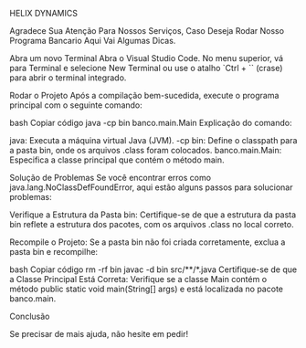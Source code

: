 HELIX DYNAMICS

 Agradece Sua Atenção Para Nossos Serviços, Caso Deseja Rodar Nosso Programa Bancario Aqui Vai Algumas Dicas.

Abra um novo Terminal 
Abra o Visual Studio Code.
No menu superior, vá para Terminal e selecione New Terminal ou use o atalho `Ctrl + `` (crase) para abrir o terminal integrado.

Rodar o Projeto
Após a compilação bem-sucedida, execute o programa principal com o seguinte comando:

bash
Copiar código
java -cp bin banco.main.Main
Explicação do comando:

java: Executa a máquina virtual Java (JVM).
-cp bin: Define o classpath para a pasta bin, onde os arquivos .class foram colocados.
banco.main.Main: Especifica a classe principal que contém o método main.


Solução de Problemas
Se você encontrar erros como java.lang.NoClassDefFoundError, aqui estão alguns passos para solucionar problemas:

Verifique a Estrutura da Pasta bin: Certifique-se de que a estrutura da pasta bin reflete a estrutura dos pacotes, com os arquivos .class no local correto.

Recompile o Projeto: Se a pasta bin não foi criada corretamente, exclua a pasta bin e recompilhe:

bash
Copiar código
rm -rf bin
javac -d bin src/**/*.java
Certifique-se de que a Classe Principal Está Correta: Verifique se a classe Main contém o método public static void main(String[] args) e está localizada no pacote banco.main.

Conclusão


Se precisar de mais ajuda, não hesite em pedir!